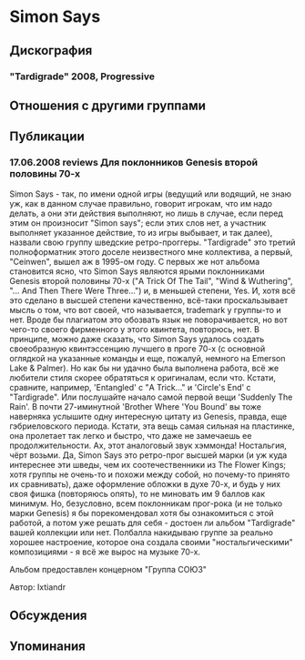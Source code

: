 # Simon Says



## Дискография

### "Tardigrade" 2008, Progressive




## Отношения с другими группами


## Публикации

### 17.06.2008 reviews Для поклонников Genesis второй половины 70-х

<P>Simon Says - так, по имени одной игры (ведущий или водящий, не знаю уж, как в данном случае правильно, говорит игрокам, что им надо делать, а они эти действия выполняют, но лишь в случае, если перед этим он произносит "Simon says"; если этих слов нет, а&nbsp;участник выполняет указанное действие, то из игры выбывает, и так далее), назвали свою группу шведские ретро-проггеры. "Tardigrade" это третий полноформатник этого доселе неизвестного мне коллектива, а первый, "Ceinwen", вышел аж в 1995-ом году. С первых же нот альбома становится ясно, что Simon Says являются ярыми поклонниками Genesis второй половины 70-х ("A Trick Of The Tail", "Wind & Wuthering", "... And Then There Were Three...") и, в меньшей степени, Yes. И, хотя всё это сделано в высшей степени качественно, всё-таки проскальзывает мысль о том, что вот своей, что называется,&nbsp;trademark у группы-то и нет. Вроде бы плагиатом это обозвать язык не поворачивается, но вот чего-то своего фирменного у этого квинтета, повторюсь, нет. В принципе, можно даже сказать, что Simon Says удалось создать своеобразную квинтэссенцию лучшего в проге 70-х (с основной оглядкой на указанные команды и еще, пожалуй, немного на Emerson Lake & Palmer).&nbsp;Но как бы ни удачно была выполнена работа, всё же любители стиля скорее обратяться к оригиналам, если что. Кстати, сравните, например, 'Entangled' с "A Trick..." и 'Circle's End'&nbsp;с "Tardigrade". Или послушайте начало самой первой вещи 'Suddenly The Rain'. В почти 27-иминутной 'Brother Where 'You Bound' вы тоже наверняка услышите одну интересную цитату из Genesis, правда, еще гэбриеловского периода. Кстати, эта вещь самая сильная на пластинке, она пролетает так легко и быстро, что даже не замечаешь ее продолжительности. Ах, этот аналоговый звук хэммонда! Ностальгия, чёрт возьми. Да, Simon Says это ретро-прог высшей марки (и уж куда интереснее эти шведы, чем их соотечественники из The Flower Kings; хотя группы не очень-то и похожи между собой, но почему-то принято их сравнивать), даже оформление обложки в духе 70-х, и будь у них своя фишка (повторяюсь опять), то не миновать им 9 баллов как минимум. Но, безусловно, всем поклонникам прог-рока (и не только марки Genesis) я бы порекомендовал хотя бы ознакомиться с этой работой, а потом уже решать для себя - достоен ли альбом "Tardigrade" вашей коллекции или нет. Полбалла накидываю группе за реально хорошее настроение, которое она создала своими "ностальгическими" композициями - я всё же вырос на музыке 70-х.</P>
<P>Альбом предоставлен концерном "Группа СОЮЗ"</P>
Автор: Ixtiandr


## Обсуждения


## Упоминания

